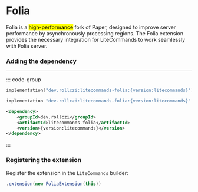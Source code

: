# Folia

Folia is a <mark>high-performance</mark> fork of Paper, designed to improve server performance by asynchronously processing regions.
The Folia extension provides the necessary integration for LiteCommands to work seamlessly with Folia server.

### Adding the dependency

---

::: code-group

```kotlin [Gradle Kotlin]
implementation("dev.rollczi:litecommands-folia:{version:litecommands}")
```

```groovy [Gradle Groovy]
implementation "dev.rollczi:litecommands-folia:{version:litecommands}"
```

```xml [Maven]
<dependency>
    <groupId>dev.rollczi</groupId>
    <artifactId>litecommands-folia</artifactId>
    <version>{version:litecommands}</version>
</dependency>
```

:::

### Registering the extension

Register the extension in the `LiteCommands` builder:

```java
.extension(new FoliaExtension(this))
```